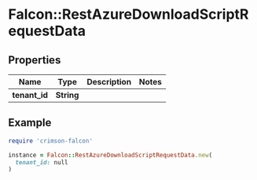 # Falcon::RestAzureDownloadScriptRequestData

## Properties

| Name | Type | Description | Notes |
| ---- | ---- | ----------- | ----- |
| **tenant_id** | **String** |  |  |

## Example

```ruby
require 'crimson-falcon'

instance = Falcon::RestAzureDownloadScriptRequestData.new(
  tenant_id: null
)
```

